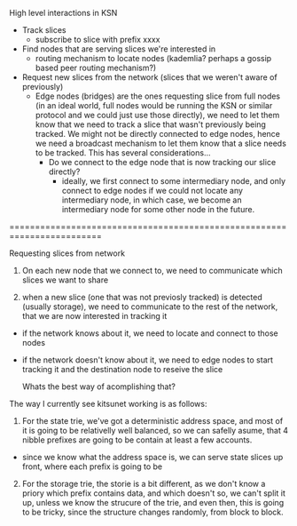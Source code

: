 High level interactions in KSN

- Track slices
  - subscribe to slice with prefix xxxx
- Find nodes that are serving slices we're interested in
  - routing mechanism to locate nodes (kademlia? perhaps a gossip based peer routing mechanism?)
- Request new slices from the network (slices that we weren't aware of previously)
  - Edge nodes (bridges) are the ones requesting slice from full nodes (in an ideal world, 
    full nodes would be running the KSN or similar protocol and we could just use those directly), 
    we need to let them know that we need to track a slice that wasn't previously being tracked.
    We might not be directly connected to edge nodes, hence we need a broadcast mechanism 
    to let them know that a slice needs to be tracked. This has several considerations...
      - Do we connect to the edge node that is now tracking our slice directly?
        - ideally, we first connect to some intermediary node, and only connect to edge nodes
        if we could not locate any intermediary node, in which case, we become an intermediary node for
        some other node in the future.

========================================================================

Requesting slices from network

1) On each new node that we connect to, we need to communicate which slices
we want to share

2) when a new slice (one that was not previosly tracked) is detected (usually storage), 
  we need to communicate to the rest of the network, that we are now interested in tracking it
  - if the network knows about it, we need to locate and connect to those nodes
  - if the network doesn't know about it, we need to edge nodes to start tracking it and the destination node
    to reseive the slice

    Whats the best way of acomplishing that?


The way I currently see kitsunet working is as follows:

1) For the state trie, we've got a deterministic address space, and most of it is going to be relativelly well balanced,
so we can safelly asume, that 4 nibble prefixes are going to be contain at least a few accounts.
  - since we know what the address space is, we can serve state slices up front, where each prefix is going to be

2) For the storage trie, the storie is a bit different, as we don't know a priory which prefix contains data, and which doesn't
so, we can't split it up, unless we know the strucure of the trie, and even then, this is going to be tricky, since the structure
changes randomly, from block to block.



